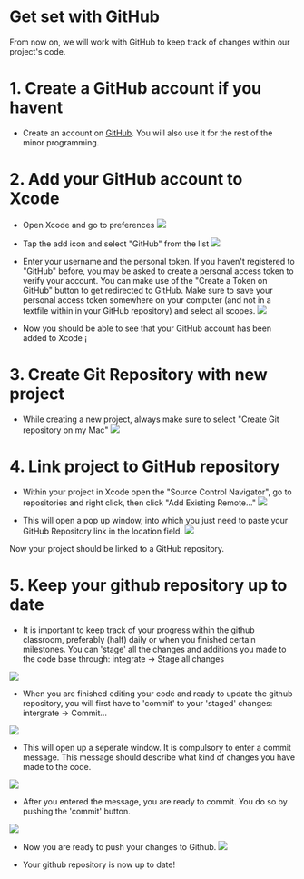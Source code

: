 # Get set with GitHub

From now on, we will work with GitHub to keep track of changes within our project's code.


# 1. Create a GitHub account if you havent
- Create an account on [GitHub](https://github.com). You will also use it for the rest of the minor programming.

# 2. Add your GitHub account to Xcode
- Open Xcode and go to preferences
![](1github.png)

- Tap the add icon and select "GitHub" from the list
![](2github.png)

- Enter your username and the personal token. If you haven't registered to "GitHub" before, you may be asked to create a personal access token to verify your account. You can make use of the "Create a Token on GitHub" button to get redirected to GitHub. Make sure to save your personal access token somewhere on your computer (and not in a textfile within in your GitHub repository) and select all scopes.
![](3github.png)

- Now you should be able to see that your GitHub account has been added to Xcode
¡[](4github.png)

# 3. Create Git Repository with new project
- While creating a new project, always make sure to select "Create Git repository on my Mac" 
![](5github.png)

# 4. Link project to GitHub repository

- Within your project in Xcode open the "Source Control Navigator", go to repositories and right click, then click "Add Existing Remote..." 
![](6github.png)

- This will open a pop up window, into which you just need to paste your GitHub Repository link in the location field.
![](7github.png)

Now your project should be linked to a GitHub repository. 

# 5. Keep your github repository up to date
- It is important to keep track of your progress within the github classroom, preferably (half) daily or when you finished certain milestones. You can 'stage' all the changes and additions you made to the code base through: integrate -> Stage all changes

![](8github.png)

- When you are finished editing your code and ready to update the github repository, you will first have to 'commit' to your 'staged' changes: intergrate -> Commit...

![](9github.png)

- This will open up a seperate window. It is compulsory to enter a commit message. This message should describe what kind of changes you have made to the code.

![](10github.png)

- After you entered the message, you are ready to commit. You do so by pushing the 'commit' button.

![](11github.png)

- Now you are ready to push your changes to Github.
![](12github.png)

- Your github repository is now up to date! 
